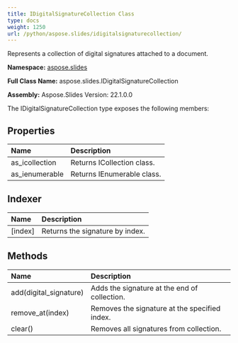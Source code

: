 ```yaml
---
title: IDigitalSignatureCollection Class
type: docs
weight: 1250
url: /python/aspose.slides/idigitalsignaturecollection/
---
```


Represents a collection of digital signatures attached to a document.

**Namespace:** [aspose.slides](/python/aspose.slides/)

**Full Class Name:** aspose.slides.IDigitalSignatureCollection

**Assembly:**  Aspose.Slides Version: 22.1.0.0

The IDigitalSignatureCollection type exposes the following members:
## **Properties**
|**Name**|**Description**|
| :- | :- |
|as_icollection|Returns ICollection class.|
|as_ienumerable|Returns IEnumerable class.|
## **Indexer**
|**Name**|**Description**|
| :- | :- |
|[index]|Returns the signature by index.|
## **Methods**
|**Name**|**Description**|
| :- | :- |
|add(digital_signature)|Adds the signature at the end of collection.|
|remove_at(index)|Removes the signature at the specified index.|
|clear()|Removes all signatures from collection.|
